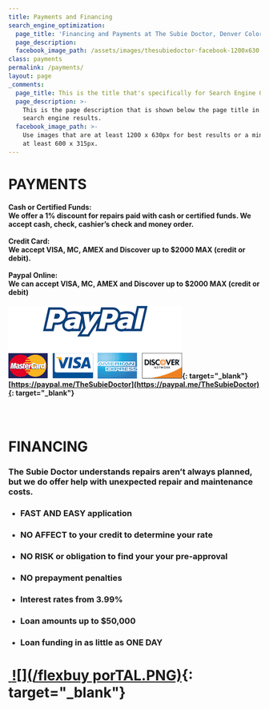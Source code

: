 ```yaml
---
title: Payments and Financing
search_engine_optimization:
  page_title: 'Financing and Payments at The Subie Doctor, Denver Colorado'
  page_description:
  facebook_image_path: /assets/images/thesubiedoctor-facebook-1200x630.png
class: payments
permalink: /payments/
layout: page
_comments:
  page_title: This is the title that's specifically for Search Engine Optimization.
  page_description: >-
    This is the page description that is shown below the page title in the
    search engine results.
  facebook_image_path: >-
    Use images that are at least 1200 x 630px for best results or a minimum of
    at least 600 x 315px.
---
```


# PAYMENTS

#### Cash or Certified Funds:<br>We offer a 1% discount for repairs paid with cash or certified funds. We accept cash, check, cashier’s check and money order.&nbsp;<br><br>Credit Card:<br>We accept VISA, MC, AMEX and Discover up to $2000 MAX (credit or debit).<br><br>Paypal Online:<br>We can accept VISA, MC, AMEX and Discover up to $2000 MAX (credit or debit)&nbsp;

#### [![](/assets/images/paypal.png)](https://www.paypal.me/TheSubieDoctor){: target="_blank"}<br>[https://paypal.me/TheSubieDoctor](https://paypal.me/TheSubieDoctor){: target="_blank"}

### &nbsp;

# FINANCING

### The Subie Doctor understands repairs aren’t always planned,<br>but we do offer help with unexpected repair and maintenance costs.

* ### FAST AND EASY application
* ### NO AFFECT to your credit to determine your rate
* ### NO RISK or obligation to find your your pre-approval
* ### NO prepayment penalties
* ### Interest rates from 3.99%
* ### Loan amounts up to $50,000
* ### Loan funding in as little as ONE DAY

# [&nbsp;](__notset__)[![](/flexbuy porTAL.PNG)](https://thesubiedoctor.com/contact/){: target="_blank"}